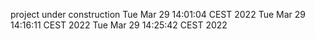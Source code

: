 project under construction
Tue Mar 29 14:01:04 CEST 2022
Tue Mar 29 14:16:11 CEST 2022
Tue Mar 29 14:25:42 CEST 2022
